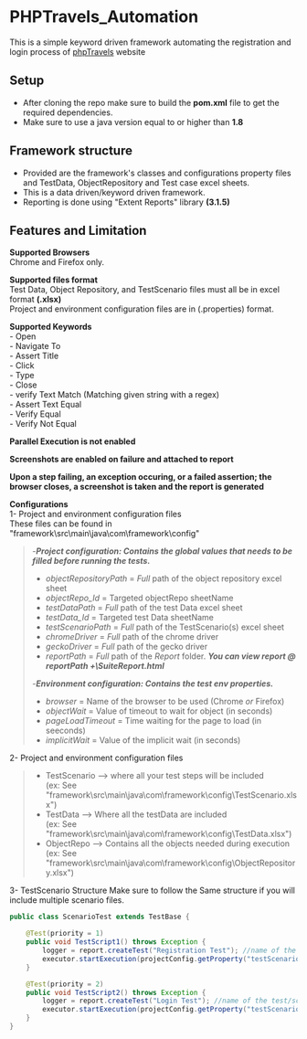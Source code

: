 # PHPTravels_Automation
This is a simple keyword driven framework automating the registration and login process of [phpTravels](https://www.phptravels.net/) website

## Setup
- After cloning the repo make sure to build the **pom.xml** file to get the required dependencies.</br>
- Make sure to use a java version equal to or higher than **1.8**

## Framework structure
- Provided are the framework's classes and configurations property files and TestData, ObjectRepository and Test case excel sheets.</br>
- This is a data driven/keyword driven framework.</br>
- Reporting is done using "Extent Reports" library **(3.1.5)**</br>

## Features and Limitation
**Supported Browsers**<br />
  Chrome and Firefox only.<br />

**Supported files format**</br>
Test Data, Object Repository, and TestScenario files must all be in excel format **(.xlsx)**</br>
Project and environment configuration files are in (.properties) format.

**Supported Keywords**</br>- Open</br>- Navigate To</br>- Assert Title</br>- Click</br>- Type</br>- Close</br>- verify Text Match (Matching given string with a regex)</br>- Assert Text Equal</br>- Verify Equal</br>- Verify Not Equal

**Parallel Execution is not enabled**</br>

**Screenshots are enabled on failure and attached to report**</br>

**Upon a step failing, an exception occuring, or a failed assertion; the browser closes, a screenshot is taken and the report is generated**</br>

**Configurations**</br>
1- Project and environment configuration files</br>
   These files can be found in "framework\src\main\java\com\framework\config\"
  > -***Project configuration: Contains the global values that needs to be filled before running the tests.***
  >   - *objectRepositoryPath* = *Full* path of the object repository excel sheet
  >   - *objectRepo_Id* = Targeted objectRepo sheetName
  >   - *testDataPath* = *Full* path of the test Data excel sheet
  >   - *testData_Id* = Targeted test Data sheetName
  >   - *testScenarioPath* = *Full* path of the TestScenario(s) excel sheet
  >   - *chromeDriver* = *Full* path of the chrome driver
  >   - *geckoDriver* = *Full* path of the gecko driver
  >   - *reportPath* = *Full* path of the *Report* folder. ***You can view report @ reportPath +\SuiteReport.html***
  > 
  > -***Environment configuration: Contains the test env properties.***
  >   - *browser* = Name of the browser to be used (Chrome *or* Firefox)
  >   - *objectWait* = Value of timeout to wait for object (in seconds)
  >   - *pageLoadTimeout* = Time waiting for the page to load (in seeconds)
  >   - *implicitWait* = Value of the implicit wait (in seconds)</br>
  
2- Project and environment configuration files</br>
  >   - TestScenario --> where all your test steps will be included</br>(ex: See "framework\src\main\java\com\framework\config\TestScenario.xlsx")
  >   - TestData     --> Where all the testData are included</br>(ex: See "framework\src\main\java\com\framework\config\TestData.xlsx")
  >   - ObjectRepo   --> Contains all the objects needed during execution</br>(ex: See "framework\src\main\java\com\framework\config\ObjectRepository.xlsx")
  
3- TestScenario Structure
Make sure to follow the Same structure if you will include multiple scenario files.
```java
public class ScenarioTest extends TestBase {

	@Test(priority = 1)
	public void TestScript1() throws Exception {
		logger = report.createTest("Registration Test"); //name of the test/scenario in the report
		executor.startExecution(projectConfig.getProperty("testScenarioPath"), "Register"); //Name of the sheet containing the test steps
	}

	@Test(priority = 2)
	public void TestScript2() throws Exception {
		logger = report.createTest("Login Test"); //name of the test/scenario in the report
		executor.startExecution(projectConfig.getProperty("testScenarioPath"), "Login"); //Name of the sheet containing the test steps
	}
}
```
